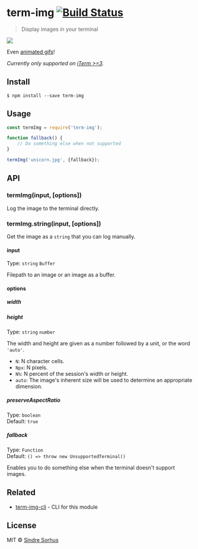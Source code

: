 # term-img [![Build Status](https://travis-ci.org/sindresorhus/term-img.svg?branch=master)](https://travis-ci.org/sindresorhus/term-img)

> Display images in your terminal

![](screenshot.jpg)

Even [animated gifs](https://github.com/vdemedes/gifi)!

*Currently only supported on [iTerm >=3](https://www.iterm2.com/downloads.html).*


## Install

```
$ npm install --save term-img
```


## Usage

```js
const termImg = require('term-img');

function fallback() {
	// Do something else when not supported
}

termImg('unicorn.jpg', {fallback});
```


## API

### termImg(input, [options])

Log the image to the terminal directly.

### termImg.string(input, [options])

Get the image as a `string` that you can log manually.

#### input

Type: `string` `Buffer`

Filepath to an image or an image as a buffer.

#### options

##### width
##### height

Type: `string` `number`

The width and height are given as a number followed by a unit, or the word `'auto'`.

- `N`: N character cells.
- `Npx`: N pixels.
- `N%`: N percent of the session's width or height.
- `auto`: The image's inherent size will be used to determine an appropriate dimension.

##### preserveAspectRatio

Type: `boolean`<br>
Default: `true`

##### fallback

Type: `Function`<br>
Default: `() => throw new UnsupportedTerminal()`

Enables you to do something else when the terminal doesn't support images.


## Related

- [term-img-cli](https://github.com/sindresorhus/term-img-cli) - CLI for this module


## License

MIT © [Sindre Sorhus](https://sindresorhus.com)
